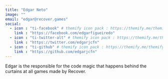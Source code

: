 ```yaml
---
title: "Edgar Neto"
image: ""
email: "edgar@recover.games"
social:
  - icon : "ti-facebook" # themify icon pack : https://themify.me/themify-icons
    link : "https://facebook.com/edgarfigueiredo"
  - icon : "ti-twitter-alt" # themify icon pack : https://themify.me/themify-icons
    link : "https://twitter.com/edgarjcfn"
  - icon : "ti-github" # themify icon pack : https://themify.me/themify-icons
    link : "https://github.com/edgarjcfn"
---
```


Edgar is the responsible for the code magic that happens behind the curtains at all games made by Recover.